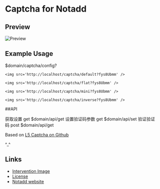# Captcha for Notadd

## Preview
![Preview](http://i.imgur.com/HYtr744.png)

## Example Usage

$domain/captcha/config?

`<img src='http://localhost/captcha/default?fys8Ubmm' />`

`<img src='http://localhost/captcha/flat?fys8Ubmm' />`

`<img src='http://localhost/captcha/mini?fys8Ubmm' />`

`<img src='http://localhost/captcha/inverse?fys8Ubmm' />`

##API

获取设置		get		$domain/api/get
设置验证码参数	get		$domain/api/set
验证验证码		post	$domain/api/get

Based on [L5 Captcha on Github](https://github.com/mewebstudio/captcha)

^_^

## Links
* [Intervention Image](https://github.com/Intervention/image)
* [License](http://www.opensource.org/licenses/mit-license.php)
* [Notadd website](http://notadd.com)
